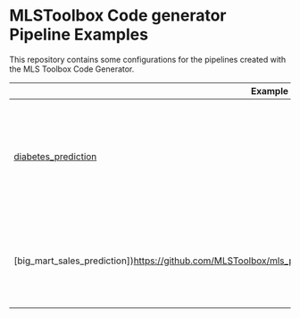 # MLSToolbox Code generator Pipeline Examples
This repository contains some configurations for the pipelines created with the MLS Toolbox Code Generator.

| Example | Description | Deatils |
| ------- | ----------- | --------|
| [diabetes_prediction](https://github.com/MLSToolbox/mls_pipeline_examples/tree/main/diabetes_prediction) | The defined ML pipeline aims to train a model for diabetes prediction using the SVM-supervised algorithm from the scikit-learn library | [Wiki](https://github.com/MLSToolbox/mls_code_generator/wiki/Generating-pipeline-code)|
| [big_mart_sales_prediction])https://github.com/MLSToolbox/mls_pipeline_examples/tree/main/big_mart_sales_prediction) | The defined ML pipeline uses a task not included in the tool, a IrisDatasetLoader to collect data from the [Iris Dataset](https://scikit-learn.org/stable/auto_examples/decomposition/plot_pca_iris.html) |[Wiki](https://github.com/MLSToolbox/mls_code_generator/wiki/Tool-extension) |

